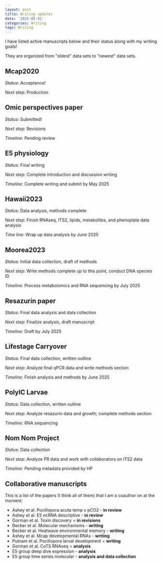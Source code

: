 ```yaml
---
layout: post
title: Writing updates
date: '2025-05-01'
categories: Writing
tags: Writing
---
```


I have listed active manuscripts below and their status along with my writing goals!  

They are organized from "oldest" data sets to "newest" data sets.  

## Mcap2020   

*Status*: Acceptance! 

*Next step*: Production 

## Omic perspectives paper 

*Status*: Submitted!  

*Next step*: Revisions 

*Timeline*: Pending review 

## E5 physiology 

*Status*: Final writing 

*Next step*: Complete introduction and discussion writing 

*Timeline*: Complete writing and submit by May 2025

## Hawaii2023

*Status*: Data analysis, methods complete 

*Next step*: Finish RNAseq, ITS2, lipids, metabolites, and phenoplate data analysis

*Time line*: Wrap up data analysis by June 2025

## Moorea2023

*Status*: Initial data collection, draft of methods

*Next step*: Write methods complete up to this point, conduct DNA species ID 

*Timeline*: Process metabolomics and RNA sequencing by July 2025

## Resazurin paper 

*Status*: Final data analysis and data collection

*Next step*: Finalize analysis, draft manuscript   

*Timeline*: Draft by July 2025  

## Lifestage Carryover 

*Status*: Final data collection, written outline

*Next step*: Analyze final qPCR data and write methods section

*Timeline*: Finish analysis and methods by June 2025

## PolyIC Larvae   

*Status*: Data collection, written outline

*Next step*: Analyze resazurin data and growth; complete methods section

*Timeline*: RNA sequencing 

## Nom Nom Project   

*Status*: Data collection

*Next step*: Analyze PR data and work with collaborators on ITS2 data

*Timeline*: Pending metadata provided by HP 

## Collaborative manuscripts 

This is a list of the papers (I think all of them) that I am a coauthor on at the moment:  

- Ashey et al. Pocillopora acuta temp x pCO2 - **in review**
- Ashey et al. E5 ncRNA descriptive - **in review**
- Gorman et al. Toxin discovery = **in revisions**
- Becker et al. Molecular mechanisms - **writing**
- Becker et al. Heatwave environmental memory - **writing**  
- Ashey et al. Mcap developmental RNAs - **writing** 
- Putnam et al. Pocillopora larval development = **writing** 
- Gorman et al. CoTS RNAseq = **analysis**  
- E5 group deep dive expression - **analysis**
- E5 group time series molecular - **analysis and data collection**
